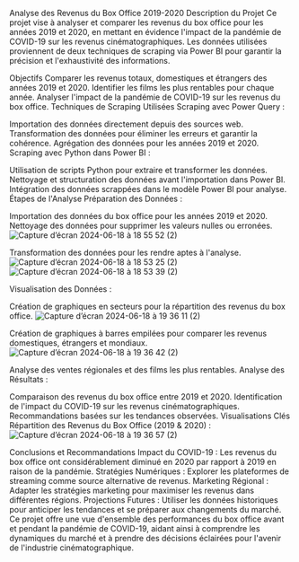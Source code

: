 Analyse des Revenus du Box Office 2019-2020
Description du Projet
Ce projet vise à analyser et comparer les revenus du box office pour les années 2019 et 2020, en mettant en évidence l'impact de la pandémie de COVID-19 sur les revenus cinématographiques. Les données utilisées proviennent de deux techniques de scraping via Power BI pour garantir la précision et l'exhaustivité des informations.

Objectifs
Comparer les revenus totaux, domestiques et étrangers des années 2019 et 2020.
Identifier les films les plus rentables pour chaque année.
Analyser l'impact de la pandémie de COVID-19 sur les revenus du box office.
Techniques de Scraping Utilisées
Scraping avec Power Query :

Importation des données directement depuis des sources web.
Transformation des données pour éliminer les erreurs et garantir la cohérence.
Agrégation des données pour les années 2019 et 2020.
Scraping avec Python dans Power BI :

Utilisation de scripts Python pour extraire et transformer les données.
Nettoyage et structuration des données avant l'importation dans Power BI.
Intégration des données scrappées dans le modèle Power BI pour analyse.
Étapes de l'Analyse
Préparation des Données :

Importation des données du box office pour les années 2019 et 2020.
Nettoyage des données pour supprimer les valeurs nulles ou erronées.
![Capture d’écran 2024-06-18 à 18 55 52 (2)](https://github.com/watara13/Box_Ofiice/assets/171569734/6ba853ec-68b7-4ce2-9438-37d1a926970c)


Transformation des données pour les rendre aptes à l'analyse.
![Capture d’écran 2024-06-18 à 18 53 25 (2)](https://github.com/watara13/Box_Ofiice/assets/171569734/b1545b6e-1b34-4b8d-9b72-9a3a0a4526ea)
![Capture d’écran 2024-06-18 à 18 53 39 (2)](https://github.com/watara13/Box_Ofiice/assets/171569734/5556950a-a098-4b0f-ab99-5f73a48e628a)




Visualisation des Données :

Création de graphiques en secteurs pour la répartition des revenus du box office.
![Capture d’écran 2024-06-18 à 19 36 11 (2)](https://github.com/watara13/Box_Ofiice/assets/171569734/5c47465c-00fa-4a5f-a52d-6fcb09d3e2b4)



Création de graphiques à barres empilées pour comparer les revenus domestiques, étrangers et mondiaux.
![Capture d’écran 2024-06-18 à 19 36 42 (2)](https://github.com/watara13/Box_Ofiice/assets/171569734/fac36b55-16b7-4a57-9dfd-bd2217459552)

Analyse des ventes régionales et des films les plus rentables.
Analyse des Résultats :



Comparaison des revenus du box office entre 2019 et 2020.
Identification de l'impact du COVID-19 sur les revenus cinématographiques.
Recommandations basées sur les tendances observées.
Visualisations Clés
Répartition des Revenus du Box Office (2019 & 2020) :
![Capture d’écran 2024-06-18 à 19 36 57 (2)](https://github.com/watara13/Box_Ofiice/assets/171569734/ab452825-0887-41f3-9040-f59ddd541ed2)



Conclusions et Recommandations
Impact du COVID-19 : Les revenus du box office ont considérablement diminué en 2020 par rapport à 2019 en raison de la pandémie.
Stratégies Numériques : Explorer les plateformes de streaming comme source alternative de revenus.
Marketing Régional : Adapter les stratégies marketing pour maximiser les revenus dans différentes régions.
Projections Futures : Utiliser les données historiques pour anticiper les tendances et se préparer aux changements du marché.
Ce projet offre une vue d'ensemble des performances du box office avant et pendant la pandémie de COVID-19, aidant ainsi à comprendre les dynamiques du marché et à prendre des décisions éclairées pour l'avenir de l'industrie cinématographique.


